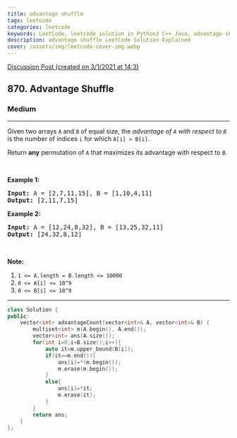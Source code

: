 ```yaml
---
title: advantage shuffle
tags: leetcode
categories: leetcode
keywords: LeetCode, leetcode solution in Python3 C++ Java, advantage-shuffle solution
description: advantage shuffle LeetCode Solution Explained
cover: /assets/img/leetcode-cover-img.webp
---
```



[Discussion Post (created on 3/1/2021 at 14:3)](https://leetcode.com/problems/advantage-shuffle/discuss/1047675/C%2B%2B-or-Using-multiset)  
<h2>870. Advantage Shuffle</h2><h3>Medium</h3><hr><div><p>Given two arrays <code>A</code> and <code>B</code> of equal size, the <em>advantage of <code>A</code> with respect to <code>B</code></em> is the number of indices <code>i</code>&nbsp;for which <code>A[i] &gt; B[i]</code>.</p>

<p>Return <strong>any</strong> permutation of <code>A</code> that maximizes its advantage with respect to <code>B</code>.</p>

<p>&nbsp;</p>

<div>
<p><strong>Example 1:</strong></p>

<pre><strong>Input: </strong>A = <span id="example-input-1-1">[2,7,11,15]</span>, B = <span id="example-input-1-2">[1,10,4,11]</span>
<strong>Output: </strong><span id="example-output-1">[2,11,7,15]</span>
</pre>

<div>
<p><strong>Example 2:</strong></p>

<pre><strong>Input: </strong>A = <span id="example-input-2-1">[12,24,8,32]</span>, B = <span id="example-input-2-2">[13,25,32,11]</span>
<strong>Output: </strong><span id="example-output-2">[24,32,8,12]</span>
</pre>

<p>&nbsp;</p>

<p><strong>Note:</strong></p>

<ol>
	<li><code>1 &lt;= A.length = B.length &lt;= 10000</code></li>
	<li><code>0 &lt;= A[i] &lt;= 10^9</code></li>
	<li><code>0 &lt;= B[i] &lt;= 10^9</code></li>
</ol>
</div>
</div>
</div>

---




```cpp
class Solution {
public:
    vector<int> advantageCount(vector<int>& A, vector<int>& B) {
        multiset<int> m(A.begin(), A.end());
        vector<int> ans(A.size());
        for(int i=0;i<B.size();i++){
            auto it=m.upper_bound(B[i]);
            if(it==m.end()){
                ans[i]=*(m.begin());
                m.erase(m.begin());
            }
            else{
                ans[i]=*it;
                m.erase(it);
            }
        }
        return ans;
    }
};
```
